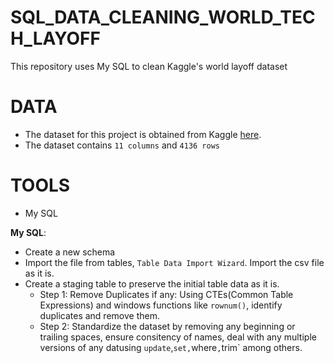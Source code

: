 # SQL_DATA_CLEANING_WORLD_TECH_LAYOFF
This repository uses My SQL to clean Kaggle's world layoff dataset

# DATA
- The dataset for this project is obtained from Kaggle [here](layoffs_original_dataset.csv).
- The dataset contains `11 columns` and `4136 rows`

# TOOLS
- My SQL

**My SQL**:
- Create a new schema
- Import the file from tables, `Table Data Import Wizard`. Import the csv file as it is.
- Create a staging table to preserve the initial table data as it is.
  - Step 1: Remove Duplicates if any: Using CTEs(Common Table Expressions) and windows functions like `rownum()`, identify duplicates and remove them.
  - Step 2: Standardize the dataset by removing any beginning or trailing spaces, ensure consitency of names, deal with any multiple versions of any datusing `update`,`set,`where`,`trim` among others.
